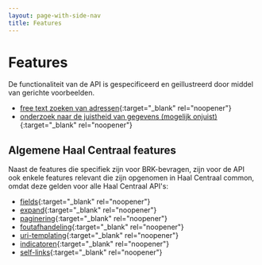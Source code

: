 ```yaml
---
layout: page-with-side-nav
title: Features
---
```

# Features
De functionaliteit van de API is gespecificeerd en geillustreerd door middel van gerichte voorbeelden.

- [free text zoeken van adressen](https://github.com/VNG-Realisatie/Haal-Centraal-BAG-bevragen/blob/master/features/adres-free-text-zoeken.feature){:target="_blank" rel="noopener"}
- [onderzoek naar de juistheid van gegevens (mogelijk onjuist)](https://github.com/VNG-Realisatie/Haal-Centraal-BAG-bevragen/blob/master/features/mogelijkOnjuist.feature){:target="_blank" rel="noopener"}

## Algemene Haal Centraal features
Naast de features die specifiek zijn voor BRK-bevragen, zijn voor de API ook enkele features relevant die zijn opgenomen in Haal Centraal common, omdat deze gelden voor alle Haal Centraal API's:
- [fields](https://github.com/VNG-Realisatie/Haal-Centraal-common/blob/master/features/fields.feature){:target="_blank" rel="noopener"}
- [expand](https://github.com/VNG-Realisatie/Haal-Centraal-common/blob/master/features/expand.feature){:target="_blank" rel="noopener"}
- [paginering](https://github.com/VNG-Realisatie/Haal-Centraal-common/blob/master/features/paginering.feature){:target="_blank" rel="noopener"}
- [foutafhandeling](https://github.com/VNG-Realisatie/Haal-Centraal-common/blob/master/features/foutafhandeling.feature){:target="_blank" rel="noopener"}
- [uri-templating](https://github.com/VNG-Realisatie/Haal-Centraal-common/blob/master/features/uri-templating.feature){:target="_blank" rel="noopener"}
- [indicatoren](https://github.com/VNG-Realisatie/Haal-Centraal-common/blob/master/features/indicatoren.feature){:target="_blank" rel="noopener"}
- [self-links](https://github.com/VNG-Realisatie/Haal-Centraal-common/blob/master/features/self-links.feature){:target="_blank" rel="noopener"}
